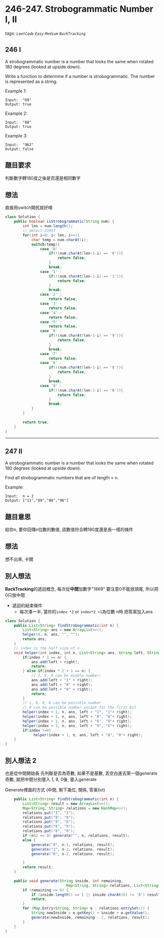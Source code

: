 # 246-247. Strobogrammatic Number I, II
###### tags: `LeetCode` `Easy` `Medium` `BackTracking`

## 246 I
A strobogrammatic number is a number that looks the same when rotated 180 degrees (looked at upside down).

Write a function to determine if a number is strobogrammatic. The number is represented as a string.

Example 1:
```
Input:  "69"
Output: true
```
Example 2:
```
Input:  "88"
Output: true
```
Example 3:
```
Input:  "962"
Output: false
```
## 題目要求
判斷數字轉180度之後是否還是相同數字
## 想法
直接用switch開尻就好哩
```java
class Solution {
    public boolean isStrobogrammatic(String num) {
        int len = num.length();
        // detect 23457
        for(int i=0; i< len; i++){
            char temp = num.charAt(i);
            switch(temp){
                case '0' :
                    if(!(num.charAt(len-1-i) == '0')){
                        return false;
                    }
                    break;
                case '1' :
                    if(!(num.charAt(len-1-i) == '1')){
                        return false;
                    }
                    break;
                case '2' :
                    return false;
                case '3' :
                    return false;
                case '4' :
                    return false;
                case '5' :
                    return false;
                case '6' :
                    if(!(num.charAt(len-1-i) == '9')){
                        return false;
                    }
                    break;
                case '7' :
                    return false;
                case '8' :
                    if(!(num.charAt(len-1-i) == '8')){
                        return false;
                    }
                    break;
                case '9' :
                    if(!(num.charAt(len-1-i) == '6')){
                        return false;
                    }
                    break;
            }
        }
        
        return true;
    }
}
```

---

## 247 II
A strobogrammatic number is a number that looks the same when rotated 180 degrees (looked at upside down).

Find all strobogrammatic numbers that are of length = n.

Example:
```
Input:  n = 2
Output: ["11","69","88","96"]
```

## 題目意思
給你n, 要你回傳n位數的數值, 該數值符合轉180度還是長一樣的條件

## 想法
想不出來, 卡關

## 別人想法
**BackTracking**的遞迴概念, 每次從**中間**加數字"1869"
要注意0不能放頭尾, 所以把0只放中間
- 遞迴的結束條件
  - 每次湊一半, 當你的`index *2` or `index*2 +1`為位數 n時  把答案加入ans
```java
class Solution {
    public List<String> findStrobogrammatic(int n) {
        List<String> ans = new ArrayList<>();
        helper(0, n, ans, "", "");
        return ans; 
    }
    // index is the half size of n    
    void helper(int index, int n, List<String> ans, String left, String right) {
        if(index * 2 == n) {
            ans.add(left + right);
            return; 
        } else if(index * 2 + 1 == n) {
            // 1, 8, 0 can be middle number;
            ans.add(left + "1" + right);
            ans.add(left + "8" + right);
            ans.add(left + "0" + right);       
            return;
        }
        // 1, 8, 9, 6 can be possible number
        // 0 can be possible number except for the first bit
        helper(index + 1, n, ans, left + "1", "1"+ right);
        helper(index + 1, n, ans, left + "8", "8"+ right);
        helper(index + 1, n, ans, left + "6", "9"+ right);
        helper(index + 1, n, ans, left + "9", "6"+ right);
        if(index !=0)
             helper(index + 1, n, ans, left + "0", "0"+ right);
    }
}
```

## 別人想法 2
也是從中間開始長
先判斷是否為奇數, 如果不是基數, 丟空白進去第一個generate
奇數, 就把中間分別塞入 1, 8, 0後, 塞入generate

Generate裡面的方式
(中間, 剩下幾位, 關係, 答案list)
```java
    public List<String> findStrobogrammatic(int n) {
        List<String> result = new ArrayList<>();
        Map<String, String> relations = new HashMap<>();
        relations.put("1", "1");
        relations.put("8", "8");
        relations.put("9", "6");
        relations.put("6", "9");
        relations.put("0", "0");
        if (n%2 == 0) generate("", n, relations, result);
        else {
            generate("8", n-1, relations, result);
            generate("1", n-1, relations, result);
            generate("0", n-1, relations, result);

        }
        return result;
    }
    
    public void generate(String inside, int remaining,
                            Map<String, String> relations, List<String> result) {
        if (remaining <= 0) {
            if (inside.length() == 1 || inside.charAt(0) != '0') result.add(inside);
            return;
        }
        for (Map.Entry<String, String> e : relations.entrySet()) {
            String newInside = e.getKey() + inside + e.getValue();
            generate(newInside, remaining - 2, relations, result);
        }
    }
}
```